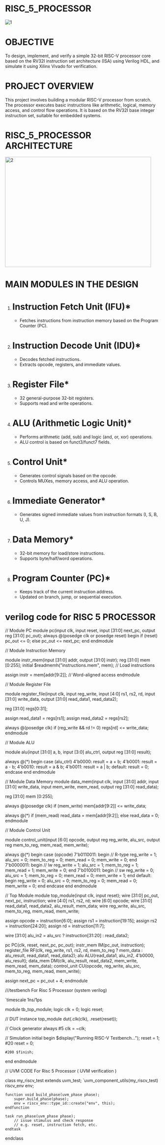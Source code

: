 # RISC_5_PROCESSOR
![1](https://github.com/user-attachments/assets/d5c467b8-3f3b-4202-a7df-432043328689)


# OBJECTIVE


To design, implement, and verify a simple 32-bit RISC-V processor core based on the RV32I instruction set architecture (ISA) using Verilog HDL, and simulate it using Xilinx Vivado for verification.


# PROJECT OVERVIEW

This project involves building a modular RISC-V processor from scratch. The processor executes basic instructions like arithmetic, logical, memory access, and control flow operations. It is based on the RV32I base integer instruction set, suitable for embedded systems.

# RISC_5_PROCESSOR ARCHITECTURE
<img width="475" height="358" alt="2" src="https://github.com/user-attachments/assets/a7a46a45-3d57-488c-a02c-047d541f656e" />


# MAIN MODULES IN THE DESIGN 


1. # Instruction Fetch Unit (IFU)*

   * Fetches instructions from instruction memory based on the Program Counter (PC).

2. # Instruction Decode Unit (IDU)*

   * Decodes fetched instructions.
   * Extracts opcode, registers, and immediate values.

3. # Register File*

   * 32 general-purpose 32-bit registers.
   * Supports read and write operations.

4. # ALU (Arithmetic Logic Unit)*

   * Performs arithmetic (add, sub) and logic (and, or, xor) operations.
   * ALU control is based on funct3/funct7 fields.

5. # Control Unit*

   * Generates control signals based on the opcode.
   * Controls MUXes, memory access, and ALU operation.

6. # Immediate Generator*

   * Generates signed immediate values from instruction formats (I, S, B, U, J).

7. # Data Memory*

   * 32-bit memory for load/store instructions.
   * Supports byte/half/word operations.

8. # Program Counter (PC)*

   * Keeps track of the current instruction address.
   * Updated on branch, jump, or sequential execution.
  



# verilog code for RISC 5 PROCESSOR

// Module PC
module pc(input clk, input reset, input [31:0] next_pc, output reg [31:0] pc_out);
  always @(posedge clk or posedge reset) begin
    if (reset)
      pc_out <= 0;
    else
      pc_out <= next_pc;
  end
endmodule


// Module Instruction Memory

module instr_mem(input [31:0] addr, output [31:0] instr);
  reg [31:0] mem [0:255];
  initial $readmemh("instructions.mem", mem); // Load instructions

  assign instr = mem[addr[9:2]]; // Word-aligned access
endmodule



// Module Register File

module register_file(input clk, input reg_write,
                     input [4:0] rs1, rs2, rd,
                     input [31:0] write_data,
                     output [31:0] read_data1, read_data2);

  reg [31:0] regs[0:31];

  assign read_data1 = regs[rs1];
  assign read_data2 = regs[rs2];

  always @(posedge clk)
    if (reg_write && rd != 0)
      regs[rd] <= write_data;
endmodule


// Module ALU

module alu(input [31:0] a, b,
           input [3:0] alu_ctrl,
           output reg [31:0] result);

  always @(*) begin
    case (alu_ctrl)
      4'b0000: result = a + b;
      4'b0001: result = a - b;
      4'b0010: result = a & b;
      4'b0011: result = a | b;
      default: result = 0;
    endcase
  end
endmodule

// Module Data Memory
module data_mem(input clk,
                input [31:0] addr,
                input [31:0] write_data,
                input mem_write, mem_read,
                output reg [31:0] read_data);

  reg [31:0] mem [0:255];

  always @(posedge clk)
    if (mem_write)
      mem[addr[9:2]] <= write_data;

  always @(*)
    if (mem_read)
      read_data = mem[addr[9:2]];
    else
      read_data = 0;
endmodule


// Module Control Unit

module control_unit(input [6:0] opcode,
                    output reg reg_write, alu_src,
                    output reg mem_to_reg, mem_read, mem_write);

  always @(*) begin
    case (opcode)
      7'b0110011: begin // R-type
        reg_write = 1; alu_src = 0;
        mem_to_reg = 0; mem_read = 0; mem_write = 0;
      end
      7'b0000011: begin // lw
        reg_write = 1; alu_src = 1;
        mem_to_reg = 1; mem_read = 1; mem_write = 0;
      end
      7'b0100011: begin // sw
        reg_write = 0; alu_src = 1;
        mem_to_reg = 0; mem_read = 0; mem_write = 1;
      end
      default: begin
        reg_write = 0; alu_src = 0;
        mem_to_reg = 0; mem_read = 0; mem_write = 0;
      end
    endcase
  end
endmodule


// Top Module
module top_module(input clk, input reset);
  wire [31:0] pc_out, next_pc, instruction;
  wire [4:0] rs1, rs2, rd;
  wire [6:0] opcode;
  wire [31:0] read_data1, read_data2, alu_result, mem_data;
  wire reg_write, alu_src, mem_to_reg, mem_read, mem_write;

  assign opcode = instruction[6:0];
  assign rs1 = instruction[19:15];
  assign rs2 = instruction[24:20];
  assign rd = instruction[11:7];

  wire [31:0] alu_in2 = alu_src ? instruction[31:20] : read_data2;

  pc PC(clk, reset, next_pc, pc_out);
  instr_mem IM(pc_out, instruction);
  register_file RF(clk, reg_write, rs1, rs2, rd,
                   mem_to_reg ? mem_data : alu_result,
                   read_data1, read_data2);
  alu ALU(read_data1, alu_in2, 4'b0000, alu_result);
  data_mem DM(clk, alu_result, read_data2, mem_write, mem_read, mem_data);
  control_unit CU(opcode, reg_write, alu_src, mem_to_reg, mem_read, mem_write);

  assign next_pc = pc_out + 4;
endmodule




///testbench For Risc 5 Processor (system verilog)


`timescale 1ns/1ps

module tb_top_module;
  logic clk = 0;
  logic reset;

  // DUT instance
  top_module dut(.clk(clk), .reset(reset));

  // Clock generator
  always #5 clk = ~clk;

  // Simulation
  initial begin
    $display("Running RISC-V Testbench...");
    reset = 1;
    #20 reset = 0;

    #200 $finish;
  end
endmodule


// UVM CODE For Risc 5 Processor ( UVM verification )

class my_riscv_test extends uvm_test;
    `uvm_component_utils(my_riscv_test)
    riscv_env env;

    function void build_phase(uvm_phase phase);
        super.build_phase(phase);
        env = riscv_env::type_id::create("env", this);
    endfunction

    task run_phase(uvm_phase phase);
        // issue stimulus and check response
        // e.g. reset, instruction fetch, etc.
    endtask
endclass

